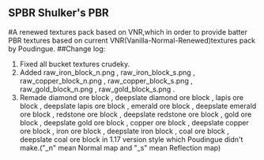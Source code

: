## SPBR Shulker's PBR
#A renewed textures pack based on VNR,which in order to provide batter PBR textures based on current VNR(Vanilla-Normal-Renewed)textures pack by Poudingue.
##Change log:
1. Fixed all bucket textures crudeky.
2. Added raw_iron_block_n.png , raw_iron_block_s.png , raw_copper_block_n.png , raw_copper_block_s.png , raw_gold_block_n.png , raw_gold_block_s.png .
3. Remade diamond ore block , deepslate diamond ore block , lapis ore block , deepslate lapis ore block , emerald ore block , deepslate emerald ore block , redstone ore block , deepslate redstone ore block , gold ore block , deepslate gold ore block , copper ore block , deepslate copper ore block , iron ore block , deepslate iron block , coal ore block , deepslate coal ore block in 1.17 version style which Poudingue didn't make.("_n" mean Normal map and "_s" mean Reflection map)
